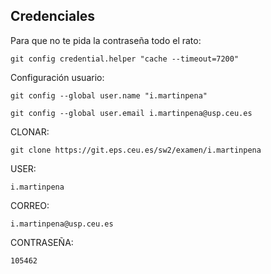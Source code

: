 ## Credenciales 

Para que no te pida la contraseña todo el rato:
```
git config credential.helper "cache --timeout=7200"
```

Configuración usuario:
```
git config --global user.name "i.martinpena"
```
```
git config --global user.email i.martinpena@usp.ceu.es
```

CLONAR:
```
git clone https://git.eps.ceu.es/sw2/examen/i.martinpena
```

USER:
```
i.martinpena
```

CORREO:
```
i.martinpena@usp.ceu.es
```

CONTRASEÑA: 
```
105462
```
